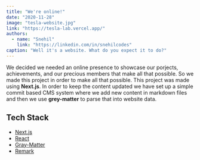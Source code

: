 ```yaml
---
title: "We're online!"
date: "2020-11-28"
image: "tesla-website.jpg"
link: "https://tesla-lab.vercel.app/"
authors:
  - name: "Snehil"
    link: "https://linkedin.com/in/snehilcodes"
caption: "Well it's a website. What do you expect it to do?"
---
```


We decided we needed an online presence to showcase our porjects, achievements, and our precious members that make all that possible. So we made this project in order to make all that possible. This project was made using **Next.js**. In order to keep the content updated we have set up a simple commit based CMS system where we add new content in markdown files and then we use **grey-matter** to parse that into website data.

## Tech Stack

- [Next.js](https://nextjs.org/)
- [React](https://reactjs.org/)
- [Gray-Matter](https://github.com/jonschlinkert/gray-matter)
- [Remark](https://remark.js.org/)
